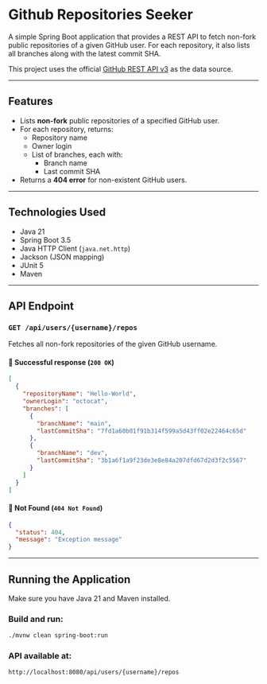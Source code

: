 # Github Repositories Seeker

A simple Spring Boot application that provides a REST API to fetch non-fork public repositories of a given GitHub user. For each repository, it also lists all branches along with the latest commit SHA.

This project uses the official [GitHub REST API v3](https://developer.github.com/v3) as the data source.

---

## Features

- Lists **non-fork** public repositories of a specified GitHub user.
- For each repository, returns:
  - Repository name
  - Owner login
  - List of branches, each with:
    - Branch name
    - Last commit SHA
- Returns a **404 error** for non-existent GitHub users.

---

## Technologies Used

- Java 21
- Spring Boot 3.5
- Java HTTP Client (`java.net.http`)
- Jackson (JSON mapping)
- JUnit 5
- Maven

---

## API Endpoint

### `GET /api/users/{username}/repos`

Fetches all non-fork repositories of the given GitHub username.

#### 🔹 Successful response (`200 OK`)

```json
[
  {
    "repositoryName": "Hello-World",
    "ownerLogin": "octocat",
    "branches": [
      {
        "branchName": "main",
        "lastCommitSha": "7fd1a60b01f91b314f599a5d43ff02e22464c65d"
      },
      {
        "branchName": "dev",
        "lastCommitSha": "3b1a6f1a9f23de3e8e84a207dfd67d2d3f2c5567"
      }
    ]
  }
]
```

#### 🔸 Not Found (`404 Not Found`)

```json
{
  "status": 404,
  "message": "Exception message"
}
```

---

## Running the Application

Make sure you have Java 21 and Maven installed.

### Build and run:

```bash
./mvnw clean spring-boot:run
```

### API available at:

```
http://localhost:8080/api/users/{username}/repos
```
